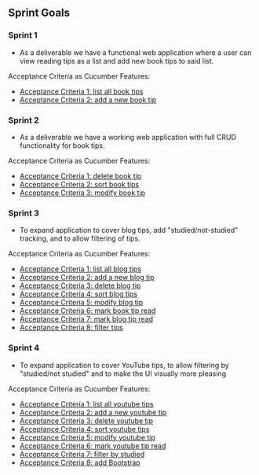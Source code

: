 ## Sprint Goals

### Sprint 1

- As a deliverable we have a functional web application where a user can view reading tips as a list and add new book tips to said list.

Acceptance Criteria as Cucumber Features:
- [Acceptance Criteria 1: list all book tips](/src/test/resources/ohtutips/01_list_all_books.feature)
- [Acceptance Criteria 2: add a new book tip](/src/test/resources/ohtutips/02_add_new_book.feature) 

### Sprint 2

- As a deliverable we have a working web application with full CRUD functionality for book tips.

Acceptance Criteria as Cucumber Features:
- [Acceptance Criteria 1: delete book tip](/src/test/resources/ohtutips/03_delete_book.feature)
- [Acceptance Criteria 2: sort book tips](/src/test/resources/ohtutips/04_sort_book_tips.feature)
- [Acceptance Criteria 3: modify book tip](/src/test/resources/ohtutips/05_modify_book.feature)

### Sprint 3
- To expand application to cover blog tips, add "studied/not-studied" tracking, and to allow filtering of tips.

Acceptance Criteria as Cucumber Features:
- [Acceptance Criteria 1: list all blog tips](/src/test/resources/ohtutips/07_list_all_blogs.feature)
- [Acceptance Criteria 2: add a new blog tip](/src/test/resources/ohtutips/08_add_new_blog.feature)
- [Acceptance Criteria 3: delete blog tip](/src/test/resources/ohtutips/09_delete_blog.feature)
- [Acceptance Criteria 4: sort blog tips](/src/test/resources/ohtutips/10_sort_blog_tips.feature)
- [Acceptance Criteria 5: modify blog tip](/src/test/resources/ohtutips/11_modify_blog.feature)
- [Acceptance Criteria 6: mark book tip read](/src/test/resources/ohtutips/06_mark_book_read_or_unread.feature)
- [Acceptance Criteria 7: mark blog tip read](/src/test/resources/ohtutips/12_mark_blog_read_or_unread.feature)
- [Acceptance Criteria 8: filter tips](/src/test/resources/ohtutips/13_filter_tips.feature)

### Sprint 4
- To expand application to cover YouTube tips, to allow filtering by "studied/not studied" and to make the UI visually more pleasing

Acceptance Criteria as Cucumber Features:
- [Acceptance Criteria 1: list all youtube tips](/src/test/resources/ohtutips/14_list_all_tubes.feature)
- [Acceptance Criteria 2: add a new youtube tip](/src/test/resources/ohtutips/15_add_new_tube.feature)
- [Acceptance Criteria 3: delete youtube tip](/src/test/resources/ohtutips/16_delete_tube.feature)
- [Acceptance Criteria 4: sort youtube tips](/src/test/resources/ohtutips/17_sort_tube_tips.feature)
- [Acceptance Criteria 5: modify youtube tip](/src/test/resources/ohtutips/18_modify_tube.feature)
- [Acceptance Criteria 6: mark youtube tip read](/src/test/resources/ohtutips/19_mark_tube_seen_or_unseen.feature)
- [Acceptance Criteria 7: filter by studied](/src/test/resources/ohtutips/20_filter_studied.feature)
- [Acceptance Criteria 8: add Bootstrap](/documentation/Sprint/3/bootstrap_criteria.md)

